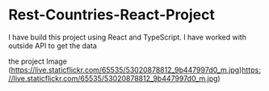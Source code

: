 # Rest-Countries-React-Project
I have build this project using React and TypeScript. I have worked with outside API to get the data

the project Image (https://live.staticflickr.com/65535/53020878812_9b447997d0_m.jpg)https://live.staticflickr.com/65535/53020878812_9b447997d0_m.jpg)
